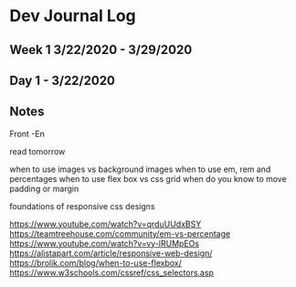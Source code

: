 # Dev Journal Log

## Week 1 3/22/2020 - 3/29/2020

## Day 1 - 3/22/2020

## Notes

Front -En

read tomorrow

when to use images vs background images
when to use em, rem and percentages
when to use flex box vs css grid
when do you know to move padding or margin

foundations of responsive css designs

https://www.youtube.com/watch?v=qrduUUdxBSY
https://teamtreehouse.com/community/em-vs-percentage
https://www.youtube.com/watch?v=vy-lRUMpEOs
https://alistapart.com/article/responsive-web-design/
https://brolik.com/blog/when-to-use-flexbox/
https://www.w3schools.com/cssref/css_selectors.asp

##
